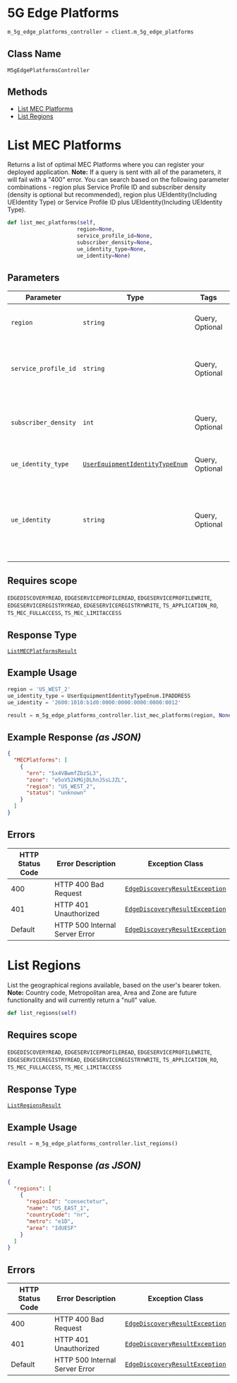 # 5G Edge Platforms

```python
m_5g_edge_platforms_controller = client.m_5g_edge_platforms
```

## Class Name

`M5gEdgePlatformsController`

## Methods

* [List MEC Platforms](../../doc/controllers/5g-edge-platforms.md#list-mec-platforms)
* [List Regions](../../doc/controllers/5g-edge-platforms.md#list-regions)


# List MEC Platforms

Returns a list of optimal MEC Platforms where you can register your deployed application. **Note:** If a query is sent with all of the parameters, it will fail with a "400" error. You can search based on the following parameter combinations - region plus Service Profile ID and subscriber density (density is optional but recommended), region plus UEIdentity(Including UEIdentity Type) or Service Profile ID plus UEIdentity(Including UEIdentity Type).

```python
def list_mec_platforms(self,
                      region=None,
                      service_profile_id=None,
                      subscriber_density=None,
                      ue_identity_type=None,
                      ue_identity=None)
```

## Parameters

| Parameter | Type | Tags | Description |
|  --- | --- | --- | --- |
| `region` | `string` | Query, Optional | MEC region name. Current valid values are US_WEST_2 and US_EAST_1. |
| `service_profile_id` | `string` | Query, Optional | service profile identifier<br>**Constraints**: *Maximum Length*: `32`, *Pattern*: `^[A-Za-z0-9]{3,32}$` |
| `subscriber_density` | `int` | Query, Optional | Minimum number of 4G/5G subscribers per square kilometer.<br>**Constraints**: `>= 1`, `<= 100` |
| `ue_identity_type` | [`UserEquipmentIdentityTypeEnum`](../../doc/models/user-equipment-identity-type-enum.md) | Query, Optional | Type of User Equipment identifier used in `UEIdentity`. |
| `ue_identity` | `string` | Query, Optional | The identifier value for User Equipment. The type of identifier is defined by the 'UEIdentityType' parameter. The`IPAddress`format can be IPv4 or IPv6. |

## Requires scope

`EDGEDISCOVERYREAD`, `EDGESERVICEPROFILEREAD`, `EDGESERVICEPROFILEWRITE`, `EDGESERVICEREGISTRYREAD`, `EDGESERVICEREGISTRYWRITE`, `TS_APPLICATION_RO`, `TS_MEC_FULLACCESS`, `TS_MEC_LIMITACCESS`

## Response Type

[`ListMECPlatformsResult`](../../doc/models/list-mec-platforms-result.md)

## Example Usage

```python
region = 'US_WEST_2'
ue_identity_type = UserEquipmentIdentityTypeEnum.IPADDRESS
ue_identity = '2600:1010:b1d0:0000:0000:0000:0000:0012'

result = m_5g_edge_platforms_controller.list_mec_platforms(region, None, None, ue_identity_type, ue_identity)
```

## Example Response *(as JSON)*

```json
{
  "MECPlatforms": [
    {
      "ern": "5x4VBwmfZbzSL3",
      "zone": "e5oV52kMGjDLhnJSsLJZL",
      "region": "US_WEST_2",
      "status": "unknown"
    }
  ]
}
```

## Errors

| HTTP Status Code | Error Description | Exception Class |
|  --- | --- | --- |
| 400 | HTTP 400 Bad Request | [`EdgeDiscoveryResultException`](../../doc/models/edge-discovery-result-exception.md) |
| 401 | HTTP 401 Unauthorized | [`EdgeDiscoveryResultException`](../../doc/models/edge-discovery-result-exception.md) |
| Default | HTTP 500 Internal Server Error | [`EdgeDiscoveryResultException`](../../doc/models/edge-discovery-result-exception.md) |


# List Regions

List the geographical regions available, based on the user's bearer token. **Note:** Country code, Metropolitan area, Area and Zone are future functionality and will currently return a "null" value.

```python
def list_regions(self)
```

## Requires scope

`EDGEDISCOVERYREAD`, `EDGESERVICEPROFILEREAD`, `EDGESERVICEPROFILEWRITE`, `EDGESERVICEREGISTRYREAD`, `EDGESERVICEREGISTRYWRITE`, `TS_APPLICATION_RO`, `TS_MEC_FULLACCESS`, `TS_MEC_LIMITACCESS`

## Response Type

[`ListRegionsResult`](../../doc/models/list-regions-result.md)

## Example Usage

```python
result = m_5g_edge_platforms_controller.list_regions()
```

## Example Response *(as JSON)*

```json
{
  "regions": [
    {
      "regionId": "consectetur",
      "name": "US_EAST_1",
      "countryCode": "nr",
      "metro": "e1D",
      "area": "IdUESF"
    }
  ]
}
```

## Errors

| HTTP Status Code | Error Description | Exception Class |
|  --- | --- | --- |
| 400 | HTTP 400 Bad Request | [`EdgeDiscoveryResultException`](../../doc/models/edge-discovery-result-exception.md) |
| 401 | HTTP 401 Unauthorized | [`EdgeDiscoveryResultException`](../../doc/models/edge-discovery-result-exception.md) |
| Default | HTTP 500 Internal Server Error | [`EdgeDiscoveryResultException`](../../doc/models/edge-discovery-result-exception.md) |

